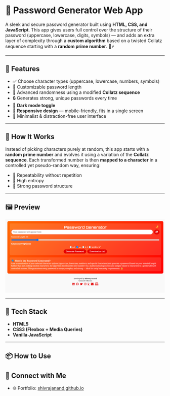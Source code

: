 # 🔐 Password Generator Web App

A sleek and secure password generator built using **HTML, CSS, and JavaScript**. This app gives users full control over the structure of their password (uppercase, lowercase, digits, symbols) — and adds an extra layer of complexity through a **custom algorithm** based on a twisted Collatz sequence starting with a **random prime number**. 🧠⚡

---

## 🚀 Features

- ✅ Choose character types (uppercase, lowercase, numbers, symbols)
- 🔢 Customizable password length
- 🧬 Advanced randomness using a modified **Collatz sequence**
- 🔒 Generates strong, unique passwords every time
- 🌙 **Dark mode toggle**
- 📱 **Responsive design** — mobile-friendly, fits in a single screen
- 🧘 Minimalist & distraction-free user interface

---

## 🧠 How It Works

Instead of picking characters purely at random, this app starts with a **random prime number** and evolves it using a variation of the **Collatz sequence**. Each transformed number is then **mapped to a character** in a controlled yet pseudo-random way, ensuring:

- 🔁 Repeatability without repetition
- 🎲 High entropy
- 💪 Strong password structure

---

## 🖼️ Preview

![Password Generator Screenshot](1.png) <!-- Replace with actual image path if available -->

---

## 🔧 Tech Stack

- **HTML5**  
- **CSS3 (Flexbox + Media Queries)**  
- **Vanilla JavaScript**

---

## 📦 How to Use

## 🔗 Connect with Me

- 🌐 Portfolio: [shivrajanand.github.io](https://shivrajanand.github.io)

